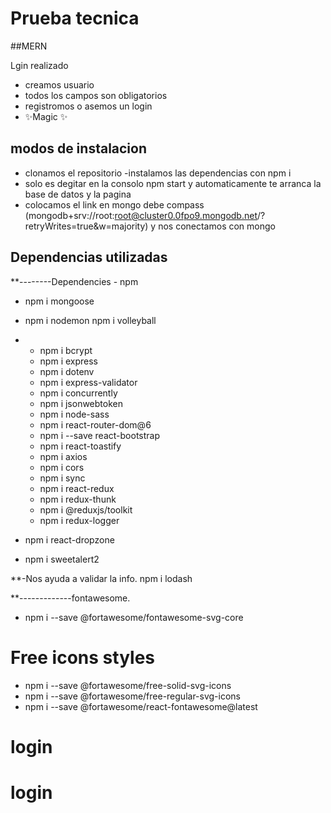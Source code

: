 # Prueba tecnica

##MERN

Lgin realizado

- creamos usuario
- todos los campos son obligatorios
- registromos o asemos un login
- ✨Magic ✨

## modos de instalacion

- clonamos el repositorio
  -instalamos las dependencias con npm i
- solo es degitar en la consolo npm start y automaticamente te arranca la base de datos y la pagina
- colocamos el link en mongo debe compass (mongodb+srv://root:root@cluster0.0fpo9.mongodb.net/?retryWrites=true&w=majority) y nos conectamos con mongo

## Dependencias utilizadas

\*\*--------Dependencies - npm

- npm i mongoose
- npm i nodemon
  npm i volleyball
- - npm i bcrypt
  - npm i express
  - npm i dotenv
  - npm i express-validator
  - npm i concurrently
  - npm i jsonwebtoken
  - npm i node-sass
  - npm i react-router-dom@6
  - npm i --save react-bootstrap
  - npm i react-toastify
  - npm i axios
  - npm i cors
  - npm i sync
  - npm i react-redux
  - npm i redux-thunk
  - npm i @reduxjs/toolkit
  - npm i redux-logger

- npm i react-dropzone
- npm i sweetalert2

\*\*-Nos ayuda a validar la info.
npm i lodash

\*\*-------------fontawesome.

- npm i --save @fortawesome/fontawesome-svg-core

# Free icons styles

- npm i --save @fortawesome/free-solid-svg-icons
- npm i --save @fortawesome/free-regular-svg-icons
- npm i --save @fortawesome/react-fontawesome@latest

# login

# login
